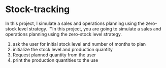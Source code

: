 # Stock-tracking
In this project, I simulate a sales and operations planning using the zero-stock level strategy. 
'''In this project, you are going to simulate a sales and operations planning using the zero-stock level strategy. 

1. ask the user for initial stock level and number of months to plan
2. initialize the stock level and production quantity
3. Request planned quantity from the user
4. print the production quantities to the use


